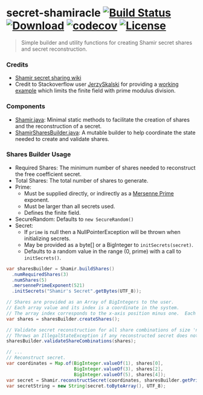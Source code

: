 # secret-shamiracle [![Build Status](https://travis-ci.org/comodal/secret-shamiracle.svg?branch=master)](https://travis-ci.org/comodal/secret-shamiracle)  [![Download](https://api.bintray.com/packages/comodal/libraries/shamir/images/download.svg)](https://bintray.com/comodal/libraries/shamir/_latestVersion) [![codecov](https://codecov.io/gh/comodal/secret-shamiracle/branch/master/graph/badge.svg)](https://codecov.io/gh/comodal/secret-shamiracle) [![License](http://img.shields.io/badge/license-Apache--2-blue.svg?style=flat)](LICENSE)

> Simple builder and utility functions for creating Shamir secret shares and secret reconstruction.

### Credits
* [Shamir secret sharing wiki](https://en.wikipedia.org/wiki/Shamir%27s_Secret_Sharing#Shamir's_secret-sharing_scheme)
* Credit to Stackoverflow user [JerzySkalski](https://stackoverflow.com/users/4513021/jerzyskalski) for providing a [working example](https://stackoverflow.com/a/34365904/3754157) which limits the finite field with prime modulus division.

### Components
* [Shamir.java](./systems.comodal.shamir/src/main/java/systems/comodal/shamir/Shamir.java#L1): Minimal static methods to facilitate the creation of shares and the reconstruction of a secret.
* [ShamirSharesBuilder.java](./systems.comodal.shamir/src/main/java/systems/comodal/shamir/ShamirSharesBuilder.java#L1): A mutable builder to help coordinate the state needed to create and validate shares.

### Shares Builder Usage

* Required Shares: The minimum number of shares needed to reconstruct the free coefficient secret.
* Total Shares: The total number of shares to generate.
* Prime:
  * Must be supplied directly, or indirectly as a [Mersenne Prime](https://en.wikipedia.org/wiki/Mersenne_prime#List_of_known_Mersenne_primes) exponent.
  * Must be larger than all secrets used.
  * Defines the finite field.
* SecureRandom: Defaults to `new SecureRandom()`
* Secret:
  * If `prime` is null then a NullPointerException will be thrown when initializing secrets.
  * May be provided as a byte[] or a BigInteger to `initSecrets(secret)`.
  * Defaults to a random value in the range (0, prime) with a call to `initSecrets()`.

```java
var sharesBuilder = Shamir.buildShares()
  .numRequiredShares(3)
  .numShares(5)
  .mersennePrimeExponent(521)
  .initSecrets("Shamir's Secret".getBytes(UTF_8));

// Shares are provided as an Array of BigIntegers to the user.
// Each array value and its index is a coordinate in the system.
// The array index corresponds to the x-axis position minus one.  Each value is the y-axis value.
var shares = sharesBuilder.createShares();

// Validate secret reconstruction for all share combinations of size 'numRequiredShares'.
// Throws an IllegalStateException if any reconstructed secret does not equal the original.
sharesBuilder.validateShareCombinations(shares);

// ...
// Reconstruct secret.
var coordinates = Map.of(BigInteger.valueOf(1), shares[0],
                         BigInteger.valueOf(3), shares[2],
                         BigInteger.valueOf(5), shares[4]);
var secret = Shamir.reconstructSecret(coordinates, sharesBuilder.getPrime());
var secretString = new String(secret.toByteArray(), UTF_8);
```
